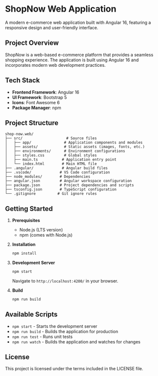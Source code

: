 # ShopNow Web Application

A modern e-commerce web application built with Angular 16, featuring a responsive design and user-friendly interface.

## Project Overview

ShopNow is a web-based e-commerce platform that provides a seamless shopping experience. The application is built using Angular 16 and incorporates modern web development practices.

## Tech Stack

- **Frontend Framework**: Angular 16
- **UI Framework**: Bootstrap 5
- **Icons**: Font Awesome 6
- **Package Manager**: npm

## Project Structure

```
shop-now.web/
├── src/                    # Source files
│   ├── app/               # Application components and modules
│   ├── assets/            # Static assets (images, fonts, etc.)
│   ├── environments/      # Environment configurations
│   ├── styles.css         # Global styles
│   ├── main.ts           # Application entry point
│   └── index.html        # Main HTML file
├── .angular/             # Angular build files
├── .vscode/             # VS Code configuration
├── node_modules/        # Dependencies
├── angular.json         # Angular workspace configuration
├── package.json         # Project dependencies and scripts
├── tsconfig.json        # TypeScript configuration
└── .gitignore          # Git ignore rules
```

## Getting Started

1. **Prerequisites**
   - Node.js (LTS version)
   - npm (comes with Node.js)

2. **Installation**
   ```bash
   npm install
   ```

3. **Development Server**
   ```bash
   npm start
   ```
   Navigate to `http://localhost:4200/` in your browser.

4. **Build**
   ```bash
   npm run build
   ```

## Available Scripts

- `npm start` - Starts the development server
- `npm run build` - Builds the application for production
- `npm run test` - Runs unit tests
- `npm run watch` - Builds the application and watches for changes

## License

This project is licensed under the terms included in the LICENSE file. 
